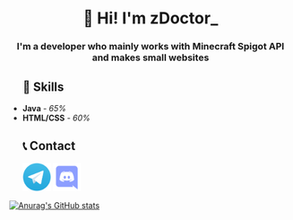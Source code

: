 
<h1 align="center"><strong>👋 Hi! I'm zDoctor_</strong></h1>
<h3 align="center"><strong>I'm a developer who mainly works with Minecraft Spigot API and makes small websites</strong></h3>


<ul>
  <h2><strong>📡 Skills</strong></h2>
  <li><strong>Java</strong> - <i>65%</i></li>
  <li><strong>HTML/CSS</strong> - <i>60%</i></li>
</ul>


<ul>
  <h2><strong>📞 Contact</strong></h2>
  <a href="https://t.me/zDoctor_Dev"><img src="Telegram-Icon.png" width="50" height="50" /></a>
  <a href="https://discordapp.com/users/603643099205599252"><img src="discord.png" width="50" height="50" /></a>
</ul>

[![Anurag's GitHub stats](https://github-readme-stats.vercel.app/api?username=zDoctor-Dev&theme=radical)](https://github.com/zDoctor-Dev)
